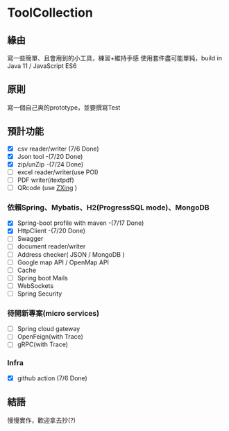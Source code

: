 # ToolCollection
## 緣由
寫一些簡單、且會用到的小工具，練習+維持手感
使用套件盡可能單純，build in Java 11 / JavaScript ES6

## 原則
寫一個自己爽的prototype，並要撰寫Test

## 預計功能
-[x] csv reader/writer (7/6 Done)<br>
-[x] Json tool -(7/20 Done)<br>
-[x] zip/unZip -(7/24 Done)<br>
-[ ] excel reader/writer(use POI)<br>
-[ ] PDF writer(itextpdf)<br>
-[ ] QRcode (use [ZXing](https://github.com/zxing/zxing) )<br>

### 依賴Spring、Mybatis、H2(ProgressSQL mode)、MongoDB
-[x] Spring-boot profile with maven -(7/17 Done)<br>
-[x] HttpClient -(7/20 Done)<br>
-[ ] Swagger<br>
-[ ] document reader/writer<br>
-[ ] Address checker( JSON / MongoDB )<br>
-[ ] Google map API / OpenMap API<br>
-[ ] Cache<br>
-[ ] Spring boot Mails<br>
-[ ] WebSockets<br>
-[ ] Spring Security<br>

### 待開新專案(micro services)
-[ ] Spring cloud gateway<br>
-[ ] OpenFeign(with Trace)<br>
-[ ] gRPC(with Trace)<br>

### Infra
-[x] github action (7/6 Done)<br>


## 結語
慢慢實作，歡迎拿去抄(?)
